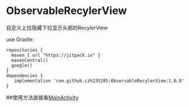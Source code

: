 # ObservableRecylerView
自定义上拉隐藏下拉显示头部的RecylerView

use Gradle:

```
repositories {
  maven { url "https://jitpack.io" }
  mavenCentral()
  google()
}
dependencies {
   implementation 'com.github.czh235285:ObservableRecylerView:1.0.0'
}
```

##使用方法直接看[MainActivity](https://github.com/czh235285/ObservableRecylerView/blob/master/app/src/main/java/com/czh/library/observablerecyclerview/MainActivity.java)

